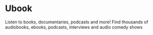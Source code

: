 # Ubook
Listen to books, documentaries, podcasts and more! Find thousands of audiobooks, ebooks, podcasts, interviews and audio comedy shows
